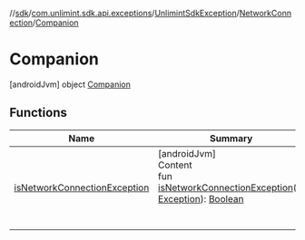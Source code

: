 //[sdk](../../../../../index.md)/[com.unlimint.sdk.api.exceptions](../../../index.md)/[UnlimintSdkException](../../index.md)/[NetworkConnection](../index.md)/[Companion](index.md)



# Companion  
 [androidJvm] object [Companion](index.md)   


## Functions  
  
|  Name |  Summary | 
|---|---|
| <a name="com.unlimint.sdk.api.exceptions/UnlimintSdkException.NetworkConnection.Companion/isNetworkConnectionException/#java.lang.Exception/PointingToDeclaration/"></a>[isNetworkConnectionException](is-network-connection-exception.md)| <a name="com.unlimint.sdk.api.exceptions/UnlimintSdkException.NetworkConnection.Companion/isNetworkConnectionException/#java.lang.Exception/PointingToDeclaration/"></a>[androidJvm]  <br>Content  <br>fun [isNetworkConnectionException](is-network-connection-exception.md)(e: [Exception](https://kotlinlang.org/api/latest/jvm/stdlib/kotlin/-exception/index.html)): [Boolean](https://kotlinlang.org/api/latest/jvm/stdlib/kotlin/-boolean/index.html)  <br><br><br>|

